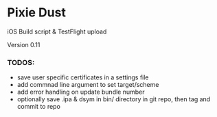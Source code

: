 Pixie Dust
==========

iOS Build script &amp; TestFlight upload

Version 0.11

### TODOS:  

* save user specific certificates in a settings file
* add commnad line argument to set target/scheme
* add error handling on update bundle number
* optionally save .ipa & dsym in bin/ directory in git repo, then tag and commit to repo
